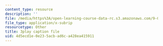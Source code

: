 ```yaml
---
content_type: resource
description: ''
file: /media/https%3A/open-learning-course-data-rc.s3.amazonaws.com/9-04-sensory-systems-fall-2013/4d5ecd1e0e235acbad6ca428ea415911_TdOdc_n-ZCA.vtt
file_type: application/x-subrip
resourcetype: Other
title: 3play caption file
uid: 4d5ecd1e-0e23-5acb-ad6c-a428ea415911
---
```

